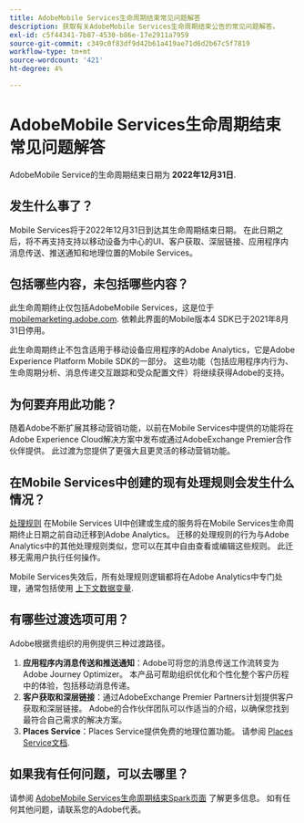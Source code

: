 ```yaml
---
title: AdobeMobile Services生命周期结束常见问题解答
description: 获取有关AdobeMobile Services生命周期结束公告的常见问题解答。
exl-id: c5f44341-7b87-4530-b86e-17e2911a7959
source-git-commit: c349c0f83df9d42b61a419ae71d6d2b67c5f7819
workflow-type: tm+mt
source-wordcount: '421'
ht-degree: 4%

---
```


# AdobeMobile Services生命周期结束常见问题解答

AdobeMobile Service的生命周期结束日期为 **2022年12月31日**.

## 发生什么事了？

Mobile Services将于2022年12月31日到达其生命周期结束日期。 在此日期之后，将不再支持支持以移动设备为中心的UI、客户获取、深层链接、应用程序内消息传送、推送通知和地理位置的Mobile Services。

## 包括哪些内容，未包括哪些内容？

此生命周期终止仅包括AdobeMobile Services，这是位于 [mobilemarketing.adobe.com](https://mobilemarketing.adobe.com). 依赖此界面的Mobile版本4 SDK已于2021年8月31日停用。

此生命周期终止不包含适用于移动设备应用程序的Adobe Analytics，它是Adobe Experience Platform Mobile SDK的一部分。 这些功能（包括应用程序内行为、生命周期分析、消息传递交互跟踪和受众配置文件）将继续获得Adobe的支持。

## 为何要弃用此功能？

随着Adobe不断扩展其移动营销功能，以前在Mobile Services中提供的功能将在Adobe Experience Cloud解决方案中发布或通过AdobeExchange Premier合作伙伴提供。 此过渡为您提供了更强大且更灵活的移动营销功能。

## 在Mobile Services中创建的现有处理规则会发生什么情况？

[处理规则](https://experienceleague.adobe.com/docs/analytics/admin/admin-tools/processing-rules/processing-rules.html?lang=zh-Hans) 在Mobile Services UI中创建或生成的服务将在Mobile Services生命周期终止日期之前自动迁移到Adobe Analytics。 迁移的处理规则的行为与Adobe Analytics中的其他处理规则类似，您可以在其中自由查看或编辑这些规则。 此迁移无需用户执行任何操作。

Mobile Services失效后，所有处理规则逻辑都将在Adobe Analytics中专门处理，通常包括使用 [上下文数据变量](https://experienceleague.adobe.com/docs/analytics/implementation/vars/page-vars/contextdata.html?lang=zh-Hans).

## 有哪些过渡选项可用？

Adobe根据贵组织的用例提供三种过渡路径。

1. **应用程序内消息传送和推送通知**：Adobe可将您的消息传送工作流转变为Adobe Journey Optimizer。 本产品可帮助组织优化和个性化整个客户历程中的体验，包括移动消息传递。
1. **客户获取和深层链接**：通过AdobeExchange Premier Partners计划提供客户获取和深层链接。 Adobe的合作伙伴团队可以作适当的介绍，以确保您找到最符合自己需求的解决方案。
1. **Places Service**：Places Service提供免费的地理位置功能。 请参阅 [Places Service文档](https://experienceleague.adobe.com/docs/places/using/home.html).

## 如果我有任何问题，可以去哪里？

请参阅 [AdobeMobile Services生命周期结束Spark页面](https://spark.adobe.com/page/C6D30y09zaRpD/) 了解更多信息。 如有任何其他问题，请联系您的Adobe代表。

